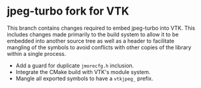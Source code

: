 # jpeg-turbo fork for VTK

This branch contains changes required to embed jpeg-turbo into VTK. This
includes changes made primarily to the build system to allow it to be embedded
into another source tree as well as a header to facilitate mangling of the
symbols to avoid conflicts with other copies of the library within a single
process.

  * Add a guard for duplicate `jmorecfg.h` inclusion.
  * Integrate the CMake build with VTK's module system.
  * Mangle all exported symbols to have a `vtkjpeg_` prefix.
